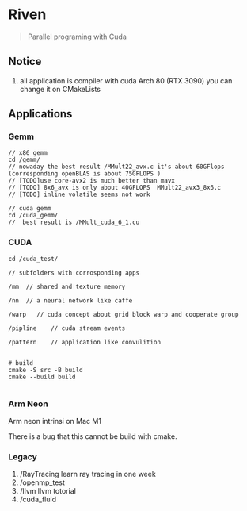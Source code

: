 # Riven 

> Parallel programing with Cuda

## Notice

1. all application is compiler with cuda Arch 80 (RTX 3090) you can change it on CMakeLists

## Applications
### Gemm

```
// x86 gemm
cd /gemm/
// nowaday the best result /MMult22_avx.c it's about 60GFlops (corresponding openBLAS is about 75GFLOPS )
// [TODO]use core-avx2 is much better than mavx
// [TODO] 8x6_avx is only about 40GFLOPS  MMult22_avx3_8x6.c
// [TODO] inline volatile seems not work

// cuda gemm
cd /cuda_gemm/
//  best result is /MMult_cuda_6_1.cu 

```


### CUDA
```
cd /cuda_test/

// subfolders with corrosponding apps

/mm  // shared and texture memory

/nn  // a neural network like caffe

/warp   // cuda concept about grid block warp and cooperate group

/pipline    // cuda stream events 

/pattern    // application like convulition


# build
cmake -S src -B build
cmake --build build


```

### Arm Neon

Arm neon  intrinsi on Mac M1

There is a bug that this cannot be build with cmake.


### Legacy

1. /RayTracing learn ray tracing in one week
2. /openmp_test 
3. /llvm llvm totorial
3. /cuda_fluid 